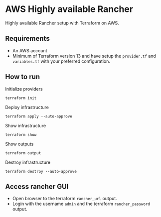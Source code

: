 # AWS Highly available Rancher

Highly available Rancher setup with Terraform on AWS.

## Requirements
- An AWS account
- Minimum of Terraform version 13 and have setup the `provider.tf` and `variables.tf` with your preferred configuration.

## How to run
Initialize providers
```
terraform init
```

Deploy infrastructure
```
terraform apply --auto-approve
```

Show infrastructure
```
terraform show
```

Show outputs
```
terraform output
```

Destroy infrastructure
```
terraform destroy --auto-approve
```

## Access rancher GUI
- Open browser to the terraform `rancher_url` output.
- Login with the username `admin` and the terraform `rancher_password` output.